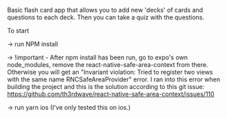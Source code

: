 Basic flash card app that allows you to add new 'decks' of cards and questions to each deck. Then you can take a quiz with the questions.

To start

-> run NPM install 

-> !important - After npm install has been run, go to expo's own node_modules, remove the react-native-safe-area-context from there. Otherwise you will get an "Invariant violation: Tried to register two views with the same name RNCSafeAreaProvider" error. I ran into this error when building the project and this is the solution according to this git issue: https://github.com/th3rdwave/react-native-safe-area-context/issues/110

-> run yarn ios (I've only tested this on ios.)
